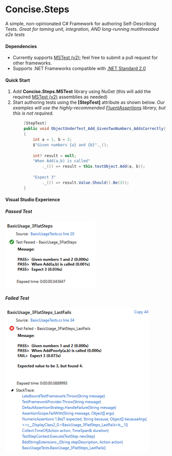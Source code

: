 # Concise.Steps
A simple, non-opinionated C# Framework for authoring Self-Describing Tests.
_Great for taming unit, integration, AND long-running mutithreaded e2e tests_

#### Dependencies

* Currently supports [MSTest (v2)](https://github.com/microsoft/testfx); feel free to submit a pull request for other frameworks.
* Supports .NET Frameworks compatible with [.NET Standard 2.0](https://docs.microsoft.com/en-us/dotnet/standard/net-standard)

#### Quick Start

1. Add **Concise.Steps.MSTest** library using NuGet (this will add the required [MSTest (v2)](https://github.com/microsoft/testfx) assemblies as needed)
2. Start authoring tests using the **[StepTest]** attribute as shown below.  _Our examples will use the highly-recommended [FluentAssertions](https://github.com/fluentassertions/fluentassertions) library, but this is not required._

```C#
        [StepTest]
        public void ObjectUnderTest_Add_GivenTwoNumbers_AddsCorrectly()
        {
            int a = 1, b = 2;
            $"Given numbers {a} and {b}"._();

            int? result = null;
            "When Add(a,b) is called"
                ._(() => result = this.testObject.Add(a, b));

            "Expect 3"
                ._(() => result.Value.Should().Be(3));
        }
```

#### Visual Studio Experience

##### Passed Test

![](images/passedTest.png?raw=true)

##### Failed Test

![](images/failedTest.png?raw=true)
